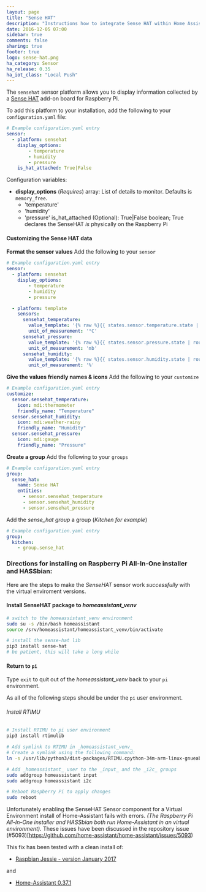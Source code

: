 ```yaml
---
layout: page
title: "Sense HAT"
description: "Instructions how to integrate Sense HAT within Home Assistant."
date: 2016-12-05 07:00
sidebar: true
comments: false
sharing: true
footer: true
logo: sense-hat.png
ha_category: Sensor
ha_release: 0.35
ha_iot_class: "Local Push"
---
```



The `sensehat` sensor platform allows you to display information collected by a [Sense HAT](https://www.raspberrypi.org/products/sense-hat/) add-on board for Raspberry Pi.

To add this platform to your installation, add the following to your `configuration.yaml` file:

```yaml
# Example configuration.yaml entry
sensor:
  - platform: sensehat
    display_options:
        - temperature
        - humidity
        - pressure
    is_hat_attached: True|False
```

Configuration variables:

- **display_options** (*Requires*) array: List of details to monitor. Defaults is `memory_free`.
  - 'temperature'
  - 'humidity'
  - 'pressure'
  is_hat_attached (Optional): True|False boolean; True declares the SenseHAT _is_ physically on the Raspberry Pi
  

#### Customizing the Sense HAT data

**Format the sensor values**
Add the following to your `sensor`

```yaml
# Example configuration.yaml entry
sensor:
  - platform: sensehat
    display_options:
        - temperature
        - humidity
        - pressure

  - platform: template
    sensors:
      sensehat_temperature:
        value_template: '{% raw %}{{ states.sensor.temperature.state | round(1) }}{% endraw %}'
        unit_of_measurement: '°C'
      sensehat_pressure:
        value_template: '{% raw %}{{ states.sensor.pressure.state | round(1) }}{% endraw %}'
        unit_of_measurement: 'mb'
      sensehat_humidity:
        value_template: '{% raw %}{{ states.sensor.humidity.state | round(1) }}{% endraw %}'
        unit_of_measurement: '%'
```

**Give the values friendly names & icons**
Add the following to your `customize`

```yaml
# Example configuration.yaml entry
customize:
  sensor.sensehat_temperature:
    icon: mdi:thermometer
    friendly_name: "Temperature"
  sensor.sensehat_humidity:
    icon: mdi:weather-rainy
    friendly_name: "Humidity"
  sensor.sensehat_pressure:
    icon: mdi:gauge
    friendly_name: "Pressure"
```  

**Create a group**
Add the following to your `groups`

```yaml
# Example configuration.yaml entry
group:
  sense_hat:
    name: Sense HAT
    entities:
      - sensor.sensehat_temperature
      - sensor.sensehat_humidity
      - sensor.sensehat_pressure
```
Add the _sense_hat group_ a group (_Kitchen for example_)
```yaml
# Example configuration.yaml entry
group:
  kitchen:
    - group.sense_hat
```


### Directions for installing on Raspberry Pi All-In-One installer and HASSbian:
Here are the steps to make the _SenseHAT_ sensor work _successfully_ with the virtual enviroment versions.

#### Install SenseHAT package to _homeassistant_venv_
```bash
# switch to the homeassistant_venv environment
sudo su -s /bin/bash homeassistant
source /srv/homeassistant/homeassistant_venv/bin/activate

# install the sense-hat lib
pip3 install sense-hat
# be patient, this will take a long while
```
#### Return to `pi`
Type `exit` to quit out of the _homeassistant_venv_ back to your `pi` environment.

As all of the following steps should be under the `pi` user environment.

###### Install _RTIMU_

```bash
# Install RTIMU to pi user environment
pip3 install rtimulib

# Add symlink to RTIMU in _homeassistant_venv_
# Create a symlink using the following command:
ln -s /usr/lib/python3/dist-packages/RTIMU.cpython-34m-arm-linux-gnueabihf.so /srv/homeassistant/homeassistant_venv/lib/python3.4/

# Add _homeassistant_ user to the _input_ and the _i2c_ groups
sudo addgroup homeassistant input
sudo addgroup homeassistant i2c

# Reboot Raspberry Pi to apply changes
sudo reboot
```

Unfortunately enabling the SenseHAT Sensor component for a Virtual Environment install of Home-Assistant fails with errors.
_(The Raspberry Pi All-In-One installer and HASSbian both run Home-Assistant in an virtual environment)._
These issues have been discussed in the repository issue (#5093)[https://github.com/home-assistant/home-assistant/issues/5093)

This fix has been tested with a clean install of:

* [Raspbian Jessie - version January 2017](https://downloads.raspberrypi.org/raspbian/images/raspbian-2017-01-10/) 
 
and
 
* [Home-Assistant 0.37.1](https://home-assistant.io/getting-started/installation-raspberry-pi-all-in-one/)
